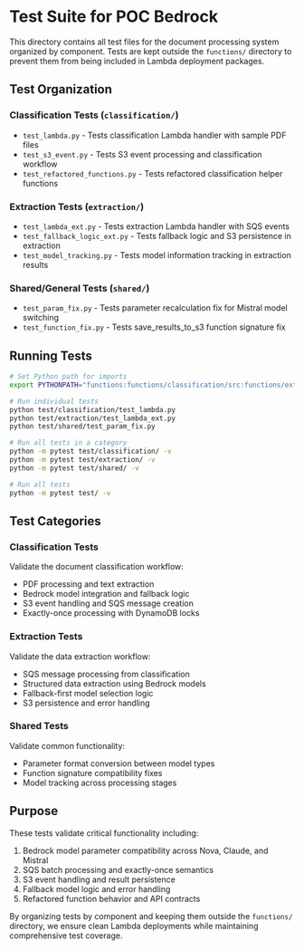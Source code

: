 # Test Suite for POC Bedrock

This directory contains all test files for the document processing system organized by component. Tests are kept outside the `functions/` directory to prevent them from being included in Lambda deployment packages.

## Test Organization

### Classification Tests (`classification/`)
- `test_lambda.py` - Tests classification Lambda handler with sample PDF files
- `test_s3_event.py` - Tests S3 event processing and classification workflow
- `test_refactored_functions.py` - Tests refactored classification helper functions

### Extraction Tests (`extraction/`)
- `test_lambda_ext.py` - Tests extraction Lambda handler with SQS events
- `test_fallback_logic_ext.py` - Tests fallback logic and S3 persistence in extraction
- `test_model_tracking.py` - Tests model information tracking in extraction results

### Shared/General Tests (`shared/`)
- `test_param_fix.py` - Tests parameter recalculation fix for Mistral model switching
- `test_function_fix.py` - Tests save_results_to_s3 function signature fix

## Running Tests

```bash
# Set Python path for imports
export PYTHONPATH="functions:functions/classification/src:functions/extraction-scoring/src"

# Run individual tests
python test/classification/test_lambda.py
python test/extraction/test_lambda_ext.py
python test/shared/test_param_fix.py

# Run all tests in a category
python -m pytest test/classification/ -v
python -m pytest test/extraction/ -v
python -m pytest test/shared/ -v

# Run all tests
python -m pytest test/ -v
```

## Test Categories

### Classification Tests
Validate the document classification workflow:
- PDF processing and text extraction
- Bedrock model integration and fallback logic
- S3 event handling and SQS message creation
- Exactly-once processing with DynamoDB locks

### Extraction Tests  
Validate the data extraction workflow:
- SQS message processing from classification
- Structured data extraction using Bedrock models
- Fallback-first model selection logic
- S3 persistence and error handling

### Shared Tests
Validate common functionality:
- Parameter format conversion between model types
- Function signature compatibility fixes
- Model tracking across processing stages

## Purpose

These tests validate critical functionality including:
1. Bedrock model parameter compatibility across Nova, Claude, and Mistral
2. SQS batch processing and exactly-once semantics
3. S3 event handling and result persistence
4. Fallback model logic and error handling
5. Refactored function behavior and API contracts

By organizing tests by component and keeping them outside the `functions/` directory, we ensure clean Lambda deployments while maintaining comprehensive test coverage.